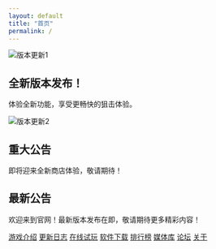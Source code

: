 ```yaml
---
layout: default
title: "首页"
permalink: /
---
```


<div class="hero" data-aos="fade-up">
  <!-- 动态宣传横幅（轮播图） -->
  <div class="slider">
    <div class="slide active">
      <img src="{{ '/images/spxdzmmz.png' | relative_url }}" alt="版本更新1" loading="lazy">
      <div class="slide-caption">
        <h2>全新版本发布！</h2>
        <p>体验全新功能，享受更畅快的狙击体验。</p>
      </div>
    </div>
    <div class="slide">
      <img src="{{ '/images/3.png' | relative_url }}" alt="版本更新2" loading="lazy">
      <div class="slide-caption">
        <h2>重大公告</h2>
        <p>即将迎来全新商店体验，敬请期待！</p>
      </div>
    </div>
    <!-- 根据需要添加更多轮播项 -->
  </div>
</div>

<div class="announcement" data-aos="fade-up">
  <h2>最新公告</h2>
  <p>欢迎来到官网！最新版本发布在即，敬请期待更多精彩内容！</p>
</div>

<div class="button-group" data-aos="fade-up">
  <a class="button" href="{{ '/intro/' | relative_url }}">游戏介绍</a>
  <a class="button" href="{{ '/changelog/' | relative_url }}">更新日志</a>
  <a class="button" href="{{ '/play/' | relative_url }}">在线试玩</a>
  <a class="button" href="{{ '/download/' | relative_url }}">软件下载</a>
  <a class="button" href="{{ '/leaderboard/' | relative_url }}">排行榜</a>
  <a class="button" href="{{ '/gallery/' | relative_url }}">媒体库</a>
  <a class="button" href="{{ '/forum/' | relative_url }}">论坛</a>
  <a class="button" href="{{ '/about/' | relative_url }}">关于</a>
</div>

<!-- 简单轮播图脚本 -->
<script>
document.addEventListener("DOMContentLoaded", function() {
  const slides = document.querySelectorAll('.slider .slide');
  let currentSlide = 0;
  function nextSlide() {
    slides[currentSlide].classList.remove('active');
    currentSlide = (currentSlide + 1) % slides.length;
    slides[currentSlide].classList.add('active');
  }
  setInterval(nextSlide, 5000); // 每5秒切换一次
});
</script>

